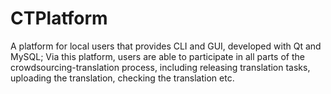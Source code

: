 # CTPlatform
A platform for local users that provides CLI and GUI, developed with Qt and MySQL; Via this platform, users are able to participate in all parts of the crowdsourcing-translation process, including releasing translation tasks, uploading the translation, checking the translation etc.
